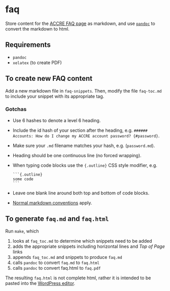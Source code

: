 # faq

Store content for the 
[ACCRE FAQ page](http://www.accre.vanderbilt.edu/?page_id=47)
as markdown, 
and use [`pandoc`](http://pandoc.org/index.html) to convert the markdown
to html.

## Requirements
- `pandoc`
- `xelatex` (to create PDF)

## To create new FAQ content

Add a new markdown file in `faq-snippets`. Then, modify the file
`faq-toc.md` to include your snippet with its appropriate tag.

### Gotchas 

- Use 6 hashes to denote a level 6 heading. 
- Include the id hash of your section after the heading, e.g.
  `###### Accounts: How do I change my ACCRE account password? {#password}`.
- Make sure your `.md` filename matches your hash, e.g. (`password.md`).
- Heading should be one continuous line (no forced wrapping).
- When typing code blocks use the `{.outline}` CSS style modifier, e.g.
  
  ````
  ```{.outline}
  some code
  ```
  ````

- Leave one blank line around both top and bottom of code blocks.
- [Normal markdown conventions](https://github.com/adam-p/markdown-here/wiki/Markdown-Cheatsheet#blockquotes) apply.

## To generate `faq.md` and `faq.html`

Run `make`, which 

1. looks at `faq_toc.md` to determine which snippets need to be added
1. adds the appropriate snippets including horizontal lines and *Top of Page*
links
1. appends `faq_toc.md` and snippets to produce `faq.md`
1. calls `pandoc` to convert `faq.md` to `faq.html`
1. calls `pandoc` to convert faq.html to `faq.pdf`

The resulting `faq.html` is not complete html, 
rather it is intended to be pasted
into the 
[WordPress editor](http://www.accre.vanderbilt.edu/wp-admin/post.php?post=47&action=edit).
